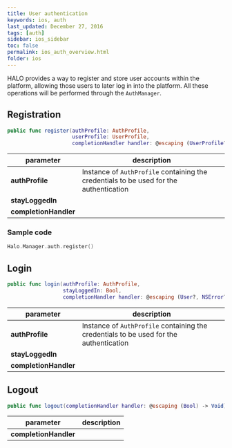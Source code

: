 ```yaml
---
title: User authentication
keywords: ios, auth
last_updated: December 27, 2016
tags: [auth]
sidebar: ios_sidebar
toc: false
permalink: ios_auth_overview.html
folder: ios
---
```


HALO provides a way to register and store user accounts within the platform, allowing those users to later log in into the platform. All these operations will be performed through the ```AuthManager```.

## Registration

```swift
public func register(authProfile: AuthProfile,
                     userProfile: UserProfile,
                     completionHandler handler: @escaping (UserProfile?, NSError?) -> Void) -> Void
```

parameter | description
---- | ----
**authProfile** | Instance of ```AuthProfile``` containing the credentials to be used for the authentication
**stayLoggedIn** | 
**completionHandler** | 

### Sample code

```swift
Halo.Manager.auth.register()
```

## Login

```swift
public func login(authProfile: AuthProfile,
                  stayLoggedIn: Bool, 
                  completionHandler handler: @escaping (User?, NSError?) -> Void) -> Void
```

parameter | description
---- | ----
**authProfile** | Instance of ```AuthProfile``` containing the credentials to be used for the authentication
**stayLoggedIn** |
**completionHandler** |

## Logout

```swift
public func logout(completionHandler handler: @escaping (Bool) -> Void) -> Void
```

parameter | description
---- | ----
**completionHandler** |